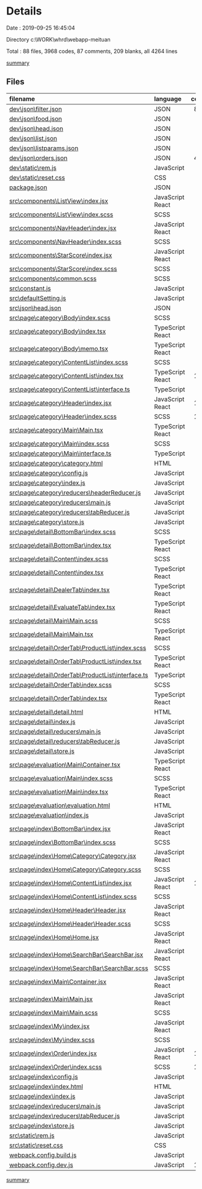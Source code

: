 # Details

Date : 2019-09-25 16:45:04

Directory c:\WORK\whrd\webapp-meituan

Total : 88 files,  3968 codes, 87 comments, 209 blanks, all 4264 lines

[summary](results.md)

## Files
| filename | language | code | comment | blank | total |
| :--- | :--- | ---: | ---: | ---: | ---: |
| [dev\json\filter.json](file:///c%3A/WORK/whrd/webapp-meituan/dev/json/filter.json) | JSON | 822 | 0 | 1 | 823 |
| [dev\json\food.json](file:///c%3A/WORK/whrd/webapp-meituan/dev/json/food.json) | JSON | 1 | 0 | 0 | 1 |
| [dev\json\head.json](file:///c%3A/WORK/whrd/webapp-meituan/dev/json/head.json) | JSON | 1 | 0 | 1 | 2 |
| [dev\json\list.json](file:///c%3A/WORK/whrd/webapp-meituan/dev/json/list.json) | JSON | 1 | 0 | 0 | 1 |
| [dev\json\listparams.json](file:///c%3A/WORK/whrd/webapp-meituan/dev/json/listparams.json) | JSON | 1 | 0 | 0 | 1 |
| [dev\json\orders.json](file:///c%3A/WORK/whrd/webapp-meituan/dev/json/orders.json) | JSON | 425 | 0 | 0 | 425 |
| [dev\static\rem.js](file:///c%3A/WORK/whrd/webapp-meituan/dev/static/rem.js) | JavaScript | 9 | 1 | 5 | 15 |
| [dev\static\reset.css](file:///c%3A/WORK/whrd/webapp-meituan/dev/static/reset.css) | CSS | 45 | 1 | 1 | 47 |
| [package.json](file:///c%3A/WORK/whrd/webapp-meituan/package.json) | JSON | 65 | 0 | 1 | 66 |
| [src\components\ListView\index.jsx](file:///c%3A/WORK/whrd/webapp-meituan/src/components/ListView/index.jsx) | JavaScript React | 67 | 11 | 9 | 87 |
| [src\components\ListView\index.scss](file:///c%3A/WORK/whrd/webapp-meituan/src/components/ListView/index.scss) | SCSS | 0 | 0 | 1 | 1 |
| [src\components\NavHeader\index.jsx](file:///c%3A/WORK/whrd/webapp-meituan/src/components/NavHeader/index.jsx) | JavaScript React | 12 | 6 | 1 | 19 |
| [src\components\NavHeader\index.scss](file:///c%3A/WORK/whrd/webapp-meituan/src/components/NavHeader/index.scss) | SCSS | 22 | 0 | 0 | 22 |
| [src\components\StarScore\index.jsx](file:///c%3A/WORK/whrd/webapp-meituan/src/components/StarScore/index.jsx) | JavaScript React | 36 | 4 | 4 | 44 |
| [src\components\StarScore\index.scss](file:///c%3A/WORK/whrd/webapp-meituan/src/components/StarScore/index.scss) | SCSS | 9 | 0 | 0 | 9 |
| [src\components\common.scss](file:///c%3A/WORK/whrd/webapp-meituan/src/components/common.scss) | SCSS | 4 | 0 | 0 | 4 |
| [src\constant.js](file:///c%3A/WORK/whrd/webapp-meituan/src/constant.js) | JavaScript | 3 | 0 | 0 | 3 |
| [src\defaultSetting.js](file:///c%3A/WORK/whrd/webapp-meituan/src/defaultSetting.js) | JavaScript | 3 | 0 | 0 | 3 |
| [src\json\head.json](file:///c%3A/WORK/whrd/webapp-meituan/src/json/head.json) | JSON | 1 | 0 | 1 | 2 |
| [src\page\category\Body\index.scss](file:///c%3A/WORK/whrd/webapp-meituan/src/page/category/Body/index.scss) | SCSS | 0 | 0 | 1 | 1 |
| [src\page\category\Body\index.tsx](file:///c%3A/WORK/whrd/webapp-meituan/src/page/category/Body/index.tsx) | TypeScript React | 17 | 1 | 4 | 22 |
| [src\page\category\Body\memo.tsx](file:///c%3A/WORK/whrd/webapp-meituan/src/page/category/Body/memo.tsx) | TypeScript React | 17 | 0 | 4 | 21 |
| [src\page\category\ContentList\index.scss](file:///c%3A/WORK/whrd/webapp-meituan/src/page/category/ContentList/index.scss) | SCSS | 87 | 0 | 0 | 87 |
| [src\page\category\ContentList\index.tsx](file:///c%3A/WORK/whrd/webapp-meituan/src/page/category/ContentList/index.tsx) | TypeScript React | 141 | 4 | 9 | 154 |
| [src\page\category\ContentList\interface.ts](file:///c%3A/WORK/whrd/webapp-meituan/src/page/category/ContentList/interface.ts) | TypeScript | 3 | 0 | 1 | 4 |
| [src\page\category\Header\index.jsx](file:///c%3A/WORK/whrd/webapp-meituan/src/page/category/Header/index.jsx) | JavaScript React | 174 | 0 | 15 | 189 |
| [src\page\category\Header\index.scss](file:///c%3A/WORK/whrd/webapp-meituan/src/page/category/Header/index.scss) | SCSS | 140 | 0 | 0 | 140 |
| [src\page\category\Main\Main.tsx](file:///c%3A/WORK/whrd/webapp-meituan/src/page/category/Main/Main.tsx) | TypeScript React | 34 | 0 | 5 | 39 |
| [src\page\category\Main\index.scss](file:///c%3A/WORK/whrd/webapp-meituan/src/page/category/Main/index.scss) | SCSS | 7 | 0 | 0 | 7 |
| [src\page\category\Main\interface.ts](file:///c%3A/WORK/whrd/webapp-meituan/src/page/category/Main/interface.ts) | TypeScript | 6 | 0 | 1 | 7 |
| [src\page\category\category.html](file:///c%3A/WORK/whrd/webapp-meituan/src/page/category/category.html) | HTML | 18 | 0 | 0 | 18 |
| [src\page\category\config.js](file:///c%3A/WORK/whrd/webapp-meituan/src/page/category/config.js) | JavaScript | 7 | 0 | 0 | 7 |
| [src\page\category\index.js](file:///c%3A/WORK/whrd/webapp-meituan/src/page/category/index.js) | JavaScript | 9 | 0 | 3 | 12 |
| [src\page\category\reducers\headerReducer.js](file:///c%3A/WORK/whrd/webapp-meituan/src/page/category/reducers/headerReducer.js) | JavaScript | 53 | 0 | 5 | 58 |
| [src\page\category\reducers\main.js](file:///c%3A/WORK/whrd/webapp-meituan/src/page/category/reducers/main.js) | JavaScript | 5 | 0 | 2 | 7 |
| [src\page\category\reducers\tabReducer.js](file:///c%3A/WORK/whrd/webapp-meituan/src/page/category/reducers/tabReducer.js) | JavaScript | 2 | 0 | 1 | 3 |
| [src\page\category\store.js](file:///c%3A/WORK/whrd/webapp-meituan/src/page/category/store.js) | JavaScript | 3 | 0 | 2 | 5 |
| [src\page\detail\BottomBar\index.scss](file:///c%3A/WORK/whrd/webapp-meituan/src/page/detail/BottomBar/index.scss) | SCSS | 55 | 0 | 0 | 55 |
| [src\page\detail\BottomBar\index.tsx](file:///c%3A/WORK/whrd/webapp-meituan/src/page/detail/BottomBar/index.tsx) | TypeScript React | 23 | 0 | 1 | 24 |
| [src\page\detail\Content\index.scss](file:///c%3A/WORK/whrd/webapp-meituan/src/page/detail/Content/index.scss) | SCSS | 21 | 0 | 1 | 22 |
| [src\page\detail\Content\index.tsx](file:///c%3A/WORK/whrd/webapp-meituan/src/page/detail/Content/index.tsx) | TypeScript React | 31 | 0 | 2 | 33 |
| [src\page\detail\DealerTab\index.tsx](file:///c%3A/WORK/whrd/webapp-meituan/src/page/detail/DealerTab/index.tsx) | TypeScript React | 10 | 0 | 2 | 12 |
| [src\page\detail\EvaluateTab\index.tsx](file:///c%3A/WORK/whrd/webapp-meituan/src/page/detail/EvaluateTab/index.tsx) | TypeScript React | 10 | 0 | 2 | 12 |
| [src\page\detail\Main\Main.scss](file:///c%3A/WORK/whrd/webapp-meituan/src/page/detail/Main/Main.scss) | SCSS | 4 | 0 | 1 | 5 |
| [src\page\detail\Main\Main.tsx](file:///c%3A/WORK/whrd/webapp-meituan/src/page/detail/Main/Main.tsx) | TypeScript React | 14 | 1 | 2 | 17 |
| [src\page\detail\OrderTab\ProductList\index.scss](file:///c%3A/WORK/whrd/webapp-meituan/src/page/detail/OrderTab/ProductList/index.scss) | SCSS | 75 | 0 | 0 | 75 |
| [src\page\detail\OrderTab\ProductList\index.tsx](file:///c%3A/WORK/whrd/webapp-meituan/src/page/detail/OrderTab/ProductList/index.tsx) | TypeScript React | 77 | 5 | 7 | 89 |
| [src\page\detail\OrderTab\ProductList\interface.ts](file:///c%3A/WORK/whrd/webapp-meituan/src/page/detail/OrderTab/ProductList/interface.ts) | TypeScript | 3 | 0 | 1 | 4 |
| [src\page\detail\OrderTab\index.scss](file:///c%3A/WORK/whrd/webapp-meituan/src/page/detail/OrderTab/index.scss) | SCSS | 33 | 0 | 0 | 33 |
| [src\page\detail\OrderTab\index.tsx](file:///c%3A/WORK/whrd/webapp-meituan/src/page/detail/OrderTab/index.tsx) | TypeScript React | 77 | 0 | 7 | 84 |
| [src\page\detail\detail.html](file:///c%3A/WORK/whrd/webapp-meituan/src/page/detail/detail.html) | HTML | 18 | 0 | 0 | 18 |
| [src\page\detail\index.js](file:///c%3A/WORK/whrd/webapp-meituan/src/page/detail/index.js) | JavaScript | 9 | 0 | 3 | 12 |
| [src\page\detail\reducers\main.js](file:///c%3A/WORK/whrd/webapp-meituan/src/page/detail/reducers/main.js) | JavaScript | 5 | 0 | 2 | 7 |
| [src\page\detail\reducers\tabReducer.js](file:///c%3A/WORK/whrd/webapp-meituan/src/page/detail/reducers/tabReducer.js) | JavaScript | 16 | 0 | 2 | 18 |
| [src\page\detail\store.js](file:///c%3A/WORK/whrd/webapp-meituan/src/page/detail/store.js) | JavaScript | 3 | 0 | 2 | 5 |
| [src\page\evaluation\Main\Container.tsx](file:///c%3A/WORK/whrd/webapp-meituan/src/page/evaluation/Main/Container.tsx) | TypeScript React | 9 | 0 | 2 | 11 |
| [src\page\evaluation\Main\index.scss](file:///c%3A/WORK/whrd/webapp-meituan/src/page/evaluation/Main/index.scss) | SCSS | 74 | 0 | 7 | 81 |
| [src\page\evaluation\Main\index.tsx](file:///c%3A/WORK/whrd/webapp-meituan/src/page/evaluation/Main/index.tsx) | TypeScript React | 63 | 12 | 4 | 79 |
| [src\page\evaluation\evaluation.html](file:///c%3A/WORK/whrd/webapp-meituan/src/page/evaluation/evaluation.html) | HTML | 13 | 0 | 0 | 13 |
| [src\page\evaluation\index.js](file:///c%3A/WORK/whrd/webapp-meituan/src/page/evaluation/index.js) | JavaScript | 7 | 0 | 3 | 10 |
| [src\page\index\BottomBar\index.jsx](file:///c%3A/WORK/whrd/webapp-meituan/src/page/index/BottomBar/index.jsx) | JavaScript React | 40 | 0 | 6 | 46 |
| [src\page\index\BottomBar\index.scss](file:///c%3A/WORK/whrd/webapp-meituan/src/page/index/BottomBar/index.scss) | SCSS | 61 | 0 | 0 | 61 |
| [src\page\index\Home\Category\Category.jsx](file:///c%3A/WORK/whrd/webapp-meituan/src/page/index/Home/Category/Category.jsx) | JavaScript React | 44 | 5 | 6 | 55 |
| [src\page\index\Home\Category\Category.scss](file:///c%3A/WORK/whrd/webapp-meituan/src/page/index/Home/Category/Category.scss) | SCSS | 13 | 0 | 1 | 14 |
| [src\page\index\Home\ContentList\index.jsx](file:///c%3A/WORK/whrd/webapp-meituan/src/page/index/Home/ContentList/index.jsx) | JavaScript React | 114 | 4 | 6 | 124 |
| [src\page\index\Home\ContentList\index.scss](file:///c%3A/WORK/whrd/webapp-meituan/src/page/index/Home/ContentList/index.scss) | SCSS | 73 | 0 | 0 | 73 |
| [src\page\index\Home\Header\Header.jsx](file:///c%3A/WORK/whrd/webapp-meituan/src/page/index/Home/Header/Header.jsx) | JavaScript React | 13 | 4 | 3 | 20 |
| [src\page\index\Home\Header\Header.scss](file:///c%3A/WORK/whrd/webapp-meituan/src/page/index/Home/Header/Header.scss) | SCSS | 8 | 0 | 0 | 8 |
| [src\page\index\Home\Home.jsx](file:///c%3A/WORK/whrd/webapp-meituan/src/page/index/Home/Home.jsx) | JavaScript React | 9 | 0 | 2 | 11 |
| [src\page\index\Home\SearchBar\SearchBar.jsx](file:///c%3A/WORK/whrd/webapp-meituan/src/page/index/Home/SearchBar/SearchBar.jsx) | JavaScript React | 17 | 4 | 3 | 24 |
| [src\page\index\Home\SearchBar\SearchBar.scss](file:///c%3A/WORK/whrd/webapp-meituan/src/page/index/Home/SearchBar/SearchBar.scss) | SCSS | 71 | 0 | 1 | 72 |
| [src\page\index\Main\Container.jsx](file:///c%3A/WORK/whrd/webapp-meituan/src/page/index/Main/Container.jsx) | JavaScript React | 9 | 0 | 4 | 13 |
| [src\page\index\Main\Main.jsx](file:///c%3A/WORK/whrd/webapp-meituan/src/page/index/Main/Main.jsx) | JavaScript React | 54 | 0 | 3 | 57 |
| [src\page\index\Main\Main.scss](file:///c%3A/WORK/whrd/webapp-meituan/src/page/index/Main/Main.scss) | SCSS | 0 | 0 | 1 | 1 |
| [src\page\index\My\index.jsx](file:///c%3A/WORK/whrd/webapp-meituan/src/page/index/My/index.jsx) | JavaScript React | 54 | 4 | 4 | 62 |
| [src\page\index\My\index.scss](file:///c%3A/WORK/whrd/webapp-meituan/src/page/index/My/index.scss) | SCSS | 37 | 0 | 0 | 37 |
| [src\page\index\Order\index.jsx](file:///c%3A/WORK/whrd/webapp-meituan/src/page/index/Order/index.jsx) | JavaScript React | 108 | 11 | 11 | 130 |
| [src\page\index\Order\index.scss](file:///c%3A/WORK/whrd/webapp-meituan/src/page/index/Order/index.scss) | SCSS | 104 | 0 | 2 | 106 |
| [src\page\index\config.js](file:///c%3A/WORK/whrd/webapp-meituan/src/page/index/config.js) | JavaScript | 7 | 0 | 0 | 7 |
| [src\page\index\index.html](file:///c%3A/WORK/whrd/webapp-meituan/src/page/index/index.html) | HTML | 13 | 0 | 0 | 13 |
| [src\page\index\index.js](file:///c%3A/WORK/whrd/webapp-meituan/src/page/index/index.js) | JavaScript | 14 | 0 | 3 | 17 |
| [src\page\index\reducers\main.js](file:///c%3A/WORK/whrd/webapp-meituan/src/page/index/reducers/main.js) | JavaScript | 7 | 0 | 2 | 9 |
| [src\page\index\reducers\tabReducer.js](file:///c%3A/WORK/whrd/webapp-meituan/src/page/index/reducers/tabReducer.js) | JavaScript | 22 | 0 | 5 | 27 |
| [src\page\index\store.js](file:///c%3A/WORK/whrd/webapp-meituan/src/page/index/store.js) | JavaScript | 19 | 2 | 5 | 26 |
| [src\static\rem.js](file:///c%3A/WORK/whrd/webapp-meituan/src/static/rem.js) | JavaScript | 9 | 1 | 5 | 15 |
| [src\static\reset.css](file:///c%3A/WORK/whrd/webapp-meituan/src/static/reset.css) | CSS | 45 | 1 | 1 | 47 |
| [webpack.config.build.js](file:///c%3A/WORK/whrd/webapp-meituan/webpack.config.build.js) | JavaScript | 0 | 0 | 1 | 1 |
| [webpack.config.dev.js](file:///c%3A/WORK/whrd/webapp-meituan/webpack.config.dev.js) | JavaScript | 103 | 5 | 5 | 113 |

[summary](results.md)